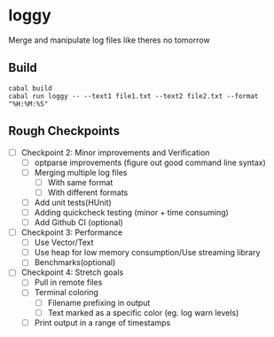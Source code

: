 # loggy

Merge and manipulate log files like theres no tomorrow

## Build

```
cabal build
cabal run loggy -- --text1 file1.txt --text2 file2.txt --format "%H:%M:%S"
```

## Rough Checkpoints

- [ ] Checkpoint 2: Minor improvements and Verification
  - [ ] optparse improvements (figure out good command line syntax)
  - [ ] Merging multiple log files
    - [ ] With same format
    - [ ] With different formats
  - [ ] Add unit tests(HUnit)
  - [ ] Adding quickcheck testing (minor + time consuming)
  - [ ] Add Github CI (optional)
- [ ] Checkpoint 3: Performance
  - [ ] Use Vector/Text
  - [ ] Use heap for low memory consumption/Use streaming library
  - [ ] Benchmarks(optional)
- [ ] Checkpoint 4: Stretch goals
  - [ ] Pull in remote files
  - [ ] Terminal coloring
    - [ ] Filename prefixing in output
    - [ ] Text marked as a specific color (eg. log warn levels)
  - [ ] Print output in a range of timestamps
